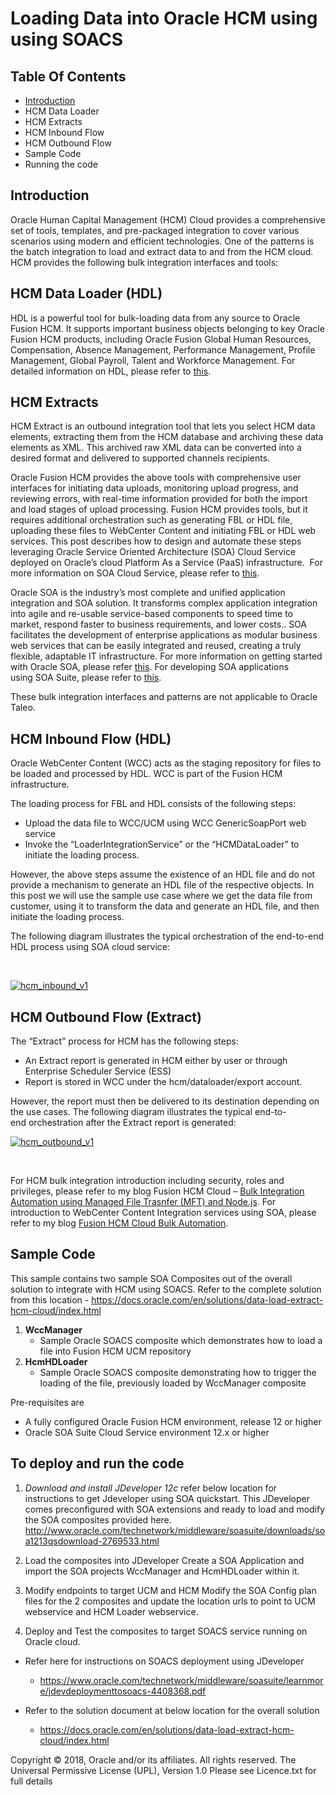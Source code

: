 # Loading Data into Oracle HCM using using SOACS

## **Table Of Contents**

- [Introduction](#Introduction)
- HCM Data Loader
- HCM Extracts
- HCM Inbound Flow 
- HCM Outbound Flow
- Sample Code
- Running the code 


## Introduction <a name="Introduction"></a>

Oracle Human Capital Management (HCM) Cloud provides a comprehensive set of tools, templates, and pre-packaged integration to cover various scenarios using modern and efficient technologies. One of the patterns is the batch integration to load and extract data to and from the HCM cloud. HCM provides the following bulk integration interfaces and tools:

## HCM Data Loader (HDL) <a name="HCMDataLoader"></a>

HDL is a powerful tool for bulk-loading data from any source to Oracle Fusion HCM. It supports important business objects belonging to key Oracle Fusion HCM products, including Oracle Fusion Global Human Resources, Compensation, Absence Management, Performance Management, Profile Management, Global Payroll, Talent and Workforce Management. For detailed information on HDL, please refer to [this](https://support.oracle.com/epmos/faces/DocumentDisplay?id=1664133.1).

## HCM Extracts <a name="HCMExtracts"></a>

HCM Extract is an outbound integration tool that lets you select HCM data elements, extracting them from the HCM database and archiving these data elements as XML. This archived raw XML data can be converted into a desired format and delivered to supported channels recipients.

Oracle Fusion HCM provides the above tools with comprehensive user interfaces for initiating data uploads, monitoring upload progress, and reviewing errors, with real-time information provided for both the import and load stages of upload processing. Fusion HCM provides tools, but it requires additional orchestration such as generating FBL or HDL file, uploading these files to WebCenter Content and initiating FBL or HDL web services. This post describes how to design and automate these steps leveraging Oracle Service Oriented Architecture (SOA) Cloud Service deployed on Oracle’s cloud Platform As a Service (PaaS) infrastructure.  For more information on SOA Cloud Service, please refer to [this](https://docs.oracle.com/cloud/latest/soacs_gs/index.html).

Oracle SOA is the industry’s most complete and unified application integration and SOA solution. It transforms complex application integration into agile and re-usable service-based components to speed time to market, respond faster to business requirements, and lower costs.. SOA facilitates the development of enterprise applications as modular business web services that can be easily integrated and reused, creating a truly flexible, adaptable IT infrastructure. For more information on getting started with Oracle SOA, please refer [this](http://docs.oracle.com/middleware/1213/soasuite/index.html). For developing SOA applications using SOA Suite, please refer to [this](http://docs.oracle.com/middleware/1213/soasuite/develop-soa/soa-standards-architecture.htm#SOASE1444).

These bulk integration interfaces and patterns are not applicable to Oracle Taleo. 

## HCM Inbound Flow (HDL) <a name="HCMInbound"></a>

Oracle WebCenter Content (WCC) acts as the staging repository for files to be loaded and processed by HDL. WCC is part of the Fusion HCM infrastructure.

The loading process for FBL and HDL consists of the following steps:

- Upload the data file to WCC/UCM using WCC GenericSoapPort web service
- Invoke the “LoaderIntegrationService” or the “HCMDataLoader” to initiate the loading process.

However, the above steps assume the existence of an HDL file and do not provide a mechanism to generate an HDL file of the respective objects. In this post we will use the sample use case where we get the data file from customer, using it to transform the data and generate an HDL file, and then initiate the loading process.

The following diagram illustrates the typical orchestration of the end-to-end HDL process using SOA cloud service:

 

[![hcm_inbound_v1](http://www.ateam-oracle.com/wp-content/uploads/2015/08/hcm_inbound_v1.jpg)](http://www.ateam-oracle.com/wp-content/uploads/2015/08/hcm_inbound_v1.jpg)

## HCM Outbound Flow (Extract) <a name="EXTRACT"></a>

The “Extract” process for HCM has the following steps:

- An Extract report is generated in HCM either by user or through Enterprise Scheduler Service (ESS)
- Report is stored in WCC under the hcm/dataloader/export account.


However, the report must then be delivered to its destination depending on the use cases. The following diagram illustrates the typical end-to-end orchestration after the Extract report is generated:

[![hcm_outbound_v1](http://www.ateam-oracle.com/wp-content/uploads/2015/08/hcm_outbound_v1.jpg)](http://www.ateam-oracle.com/wp-content/uploads/2015/08/hcm_outbound_v1.jpg)

 

For HCM bulk integration introduction including security, roles and privileges, please refer to my blog Fusion HCM Cloud – [Bulk Integration Automation using Managed File Trasnfer (MFT) and Node.js](http://www.ateam-oracle.com/fusion-hcm-cloud-bulk-integration-automation-using-managed-file-transfer-mft-and-node-js/). For introduction to WebCenter Content Integration services using SOA, please refer to my blog [Fusion HCM Cloud Bulk Automation](http://www.ateam-oracle.com/fusion-hcm-cloud-bulk-integration-automation/).

## Sample Code <a name="SAMPLECODE"></a>

This sample contains two sample SOA Composites out of the overall solution to integrate with HCM using SOACS.
	Refer to the complete solution from this location - https://docs.oracle.com/en/solutions/data-load-extract-hcm-cloud/index.html

1. **WccManager**
   - Sample Oracle SOACS composite which demonstrates how to load a file into Fusion HCM UCM repository
2. **HcmHDLoader**
   - Sample Oracle SOACS  composite demonstrating how to trigger the loading of the file, previously loaded by WccManager composite

Pre-requisites are

- A fully configured Oracle Fusion HCM environment, release 12 or higher
- Oracle SOA Suite Cloud Service environment 12.x or higher

## To deploy and run the code <a name="RUNCODE"></a>

1. *Download and install JDeveloper 12c*
refer below location for instructions to get Jdeveloper using SOA quickstart. This JDeveloper comes preconfigured with SOA extensions and ready to load and modify the SOA composites provided here.
	http://www.oracle.com/technetwork/middleware/soasuite/downloads/soa1213qsdownload-2769533.html
	
2. Load the composites into JDeveloper
Create a SOA Application and import the SOA projects WccManager and HcmHDLoader within it.

3. Modify endpoints to target UCM and HCM 
Modify the SOA Config plan files for the 2 composites and update the location urls to point to UCM webservice and HCM Loader webservice.

4. Deploy and Test the composites to target SOACS service running on Oracle cloud.
* Refer here for instructions on SOACS deployment using JDeveloper

  - https://www.oracle.com/technetwork/middleware/soasuite/learnmore/jdevdeploymenttosoacs-4408368.pdf
* Refer to the solution document at below location for the overall solution
  - https://docs.oracle.com/en/solutions/data-load-extract-hcm-cloud/index.html

Copyright © 2018, Oracle and/or its affiliates. All rights reserved.
The Universal Permissive License (UPL), Version 1.0
Please see Licence.txt for full details